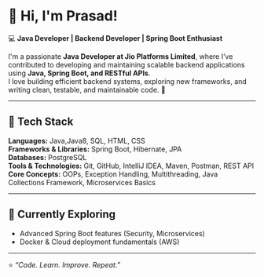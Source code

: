 # 👋 Hi, I'm Prasad!

💻 **Java Developer | Backend Developer | Spring Boot Enthusiast**

I'm a passionate **Java Developer at Jio Platforms Limited**, where I’ve contributed to developing and maintaining scalable backend applications using **Java, Spring Boot, and RESTful APIs**.  
I love building efficient backend systems, exploring new frameworks, and writing clean, testable, and maintainable code. 🚀  

---

## 🧠 Tech Stack

**Languages:** Java,Java8, SQL, HTML, CSS  
**Frameworks & Libraries:** Spring Boot, Hibernate, JPA  
**Databases:** PostgreSQL  
**Tools & Technologies:** Git, GitHub, IntelliJ IDEA, Maven, Postman, REST API  
**Core Concepts:** OOPs, Exception Handling, Multithreading, Java Collections Framework, Microservices Basics  

---

## 🌱 Currently Exploring

- Advanced Spring Boot features (Security, Microservices)  
- Docker & Cloud deployment fundamentals (AWS)  

---

⭐️ *“Code. Learn. Improve. Repeat.”*
